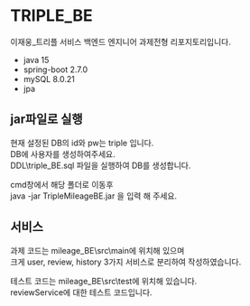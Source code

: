 # TRIPLE_BE
이재웅_트리플 서비스 백엔드 엔지니어 과제전형 리포지토리입니다.   

- java 15   
- spring-boot 2.7.0   
- mySQL 8.0.21   
- jpa

## jar파일로 실행

현재 설정된 DB의 id와 pw는 triple 입니다.   
DB에 사용자를 생성하여주세요.    
DDL\triple_BE.sql 파일을 실행하여 DB를 생성합니다.   

cmd창에서 해당 폴더로 이동후   
java -jar TripleMileageBE.jar 을 입력 해 주세요.   


## 서비스

과제 코드는 mileage_BE\src\main에 위치해 있으며   
크게 user, review, history 3가지 서비스로 분리하여 작성하였습니다.

테스트 코드는 mileage_BE\src\test에 위치해 있습니다.   
reviewService에 대한 테스트 코드입니다.
